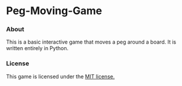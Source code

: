 # Peg-Moving-Game
### About
This is a basic interactive game that moves a peg around a board. It is written entirely in Python.

### License
This game is licensed under the [MIT license.](https://github.com/elailai94/Peg-Moving-Game/blob/master/LICENSE)
